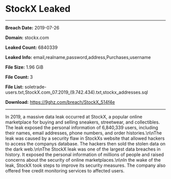 # StockX Leaked

------------
**Breach Date:** 2019-07-26

**Domain:** stockx.com

**Leaked Count:** 6840339

**Leaked Info:** email,realname,password,address,Purchases,username

**File Size:** 1.96 GiB

**File Count:** 3

**File List:** soletrade-users.txt,StockX.com_07.2019_(9.742.434).txt,stockx_addresses.sql

**Download:** https://9ghz.com/breach/StockX_514f4e

------------
In 2019, a massive data leak occurred at StockX, a popular online marketplace for buying and selling sneakers, streetwear, and collectibles. The leak exposed the personal information of 6,840,339 users, including their names, email addresses, phone numbers, and order histories.\n\nThe leak was caused by a security flaw in StockXs website that allowed hackers to access the companys database. The hackers then sold the stolen data on the dark web.\n\nThe StockX leak was one of the largest data breaches in history. It exposed the personal information of millions of people and raised concerns about the security of online marketplaces.\n\nIn the wake of the leak, StockX took steps to improve its security measures. The company also offered free credit monitoring services to affected users.
